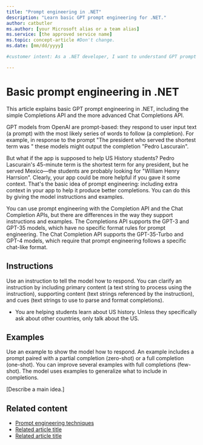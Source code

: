 ```yaml
---
title: "Prompt engineering in .NET"
description: "Learn basic GPT prompt engineering for .NET."
author: catbutler
ms.author: [your Microsoft alias or a team alias]
ms.service: [the approved service name]
ms.topic: concept-article #Don't change.
ms.date: [mm/dd/yyyy]

#customer intent: As a .NET developer, I want to understand GPT prompt engineering so that I can build more efficient and effective AI chat apps.

---
```


# Basic prompt engineering in .NET

This article explains basic GPT prompt engineering in .NET, including the simple Completions API and the more advanced Chat Completions API. 

GPT models from OpenAI are prompt-based: they respond to user input text (a prompt) with the most likely series of words to follow (a completion). For example, in response to the prompt "The president who served the shortest term was " these models might output the completion "Pedro Lascurain". 

But what if the app is supposed to help US History students? Pedro Lascurain's 45-minute term is the shortest term for any president, but he served Mexico&mdash;the students are probably looking for "William Henry Harrsion". Clearly, your app could be more helpful if you gave it some context. That's the basic idea of prompt engineering: including extra context in your app to help it produce better completions. You can do this by giving the model instructions and examples.

You can use prompt engineering with the Completion API and the Chat Completion APIs, but there are differences in the way they support instructions and examples. The Completions API supports the GPT-3 and GPT-35 models, which have no specific format rules for prompt engineering. The Chat Completion API supports the GPT-35-Turbo and GPT-4 models, which require that prompt engineering follows a specific chat-like format. 

## Instructions

Use an instruction to tell the model how to respond. You can clarify an instruction by including primary content (a text string to process using the instruction), supporting content (text strings referenced by the instruction), and cues (text strings to use to parse and format completions). 

- You are helping students learn about US history. Unless they specifically ask about other countries, only talk about the US.

## Examples 

Use an example to show the model how to respond. An example includes a prompt paired with a partial completion (zero-shot) or a full completion (one-shot). You can improve several examples with full completions (few-shot). The model uses examples to generalize what to include in completions. 

[Describe a main idea.]

<!-- Required: Main ideas - H2

Use one or more H2 sections to describe the main ideas
of the concept.

Follow each H2 heading with a sentence about how
the section contributes to the whole. Then, describe 
the concept's critical features as you define what it is.

-->

## Related content

- [Prompt engineering techniques](https://learn.microsoft.com/en-us/azure/ai-services/openai/concepts/advanced-prompt-engineering)
- [Related article title](link.md)
- [Related article title](link.md)

<!-- Optional: Related content - H2

Consider including a "Related content" H2 section that 
lists links to 1 to 3 articles the user might find helpful.

-->

<!--

Remove all comments except the customer intent
before you sign off or merge to the main branch.

-->

